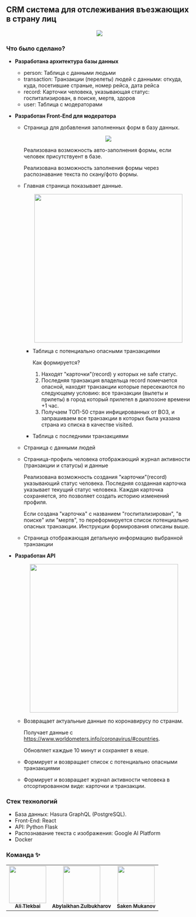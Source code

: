 ## CRM система для отслеживания въезжающих в страну лиц
<p align="center"> 
    <img src="https://cdn.dribbble.com/users/730703/screenshots/6047201/robo_reg_1024x1024_1x.jpg">
</p>

### Что было сделано?

- **Разработана архитектура базы данных**
    - person: Таблица с данными людьми
    - transaction: Транзакции (перелеты) людей с данными: откуда, куда, посетившие страные, номер рейса, дата рейса
    - record: Карточки человека, указывающая статус: госпитализирован, в поиске, мертв, здоров
    - user: Таблица с модераторами
- **Разработан Front-End для модератора**
    - Страница для добавления заполненных форм в базу данных.
        
        <p align="center">
            <img src="https://www.irislink.com/Documents/Image/_IrisLink2.0/readiris14/whatisocr/image-optical.png">
        </p>

        Реализована возможность авто-заполнения формы, если человек присутствуент в базе.

        Реализована возможность заполнения формы через распознавание текста по скану/фото формы.
    - Главная страница показывает данные.

        <p align="center">
            <img src="https://miro.medium.com/max/800/1*xhD2-Xa-jn1ve-jT0PLKTw.jpeg" width=400>
        </p>

        - Таблица с потенциально опасными транзакциями
        
            Как формируется?
            1. Находят "карточки"(record) у которых не safe статус.
            2. Последняя транзакция владельца record помечается опасной, находят транзакции которые пересекаются по следующему условию: все транзакции (вылеты и прилеты) в город который прилетел в диапозоне времени +1 час.
            3. Получаем ТОП-50 стран инфицированных от ВОЗ, и запрашиваем все транзакции в которых была указана страна из списка в качестве visited.
        - Таблица с последними транзакциями
    - Страница с данными людей
    - Страница-профиль человека отображающий журнал активности (транзакции и статусы) и данные
    
        Реализована возможность создания "карточки"(record) указывающий статус человека. Последняя созданная карточка указывает текущий статус человека.
        Каждая карточка сохраняется, это позволяет создать историю изменений профиля.
    
        Если создана "карточка" с названием "госпитализирован", "в поиске" или "мертв", то переформируется список потенциально опасных транзакции. Инструкции формирования описаны выше.
    - Страница отображающая детальную информацию выбранной транзакции
- **Разработан API**

    <p align="center">
        <img src="https://infozone.pro/wp-content/uploads/2019/07/telegram_vk_api_example.jpg" width=400>
    </p>

    - Возвращает актуальные данные по коронавирусу по странам.
    
        Получает данные с https://www.worldometers.info/coronavirus/#countries.

        Обновляет каждые 10 минут и сохраняет в кеше.
    - Формирует и возвращает список с потенциально опасными транзакциями
    - Формирует и возвращает журнал активности человека в отсортированном виде: карточки и транзакции.


### Стек технологий

- База данных: Hasura GraphQL (PostgreSQL).
- Front-End: React
- API: Python Flask
- Распознавание текста с изображения: Google AI Platform
- Docker

### Команда ✨

<table>
  <tr>
    <td align="center">
        <a href="https://github.com/atlekbai/"><img src="https://avatars0.githubusercontent.com/u/29381624?s=460&u=f83e35b2456f739567a4900ff3da2e3d038a411f&v=4" width="100px;" alt=""/><br />
            <sub><b>Ali Tlekbai</b></sub>
        </a><br />
    </td>
    <td align="center"><a href="https://github.com/Zulbukharov/"><img src="https://avatars3.githubusercontent.com/u/25000090?s=460&u=b035b85331398c75a59afb1917f0c64e2c3885be&v=4" width="100px;" alt=""/><br /><sub><b>Abylaikhan Zulbukharov</b></sub></a><br /></td>
    <td align="center"><a href="https://github.com/sakenism/"><img src="https://avatars0.githubusercontent.com/u/35443199?s=460&u=815602da8c211ac1d62db665018d5e64a6f824da&v=4" width="100px;" alt=""/><br /><sub><b>Saken Mukanov</b></sub></a><br /></td>
  </tr>
</table>